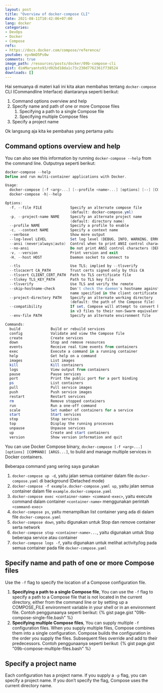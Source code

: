 ```yaml
---
layout: post
title: "Overview of docker-compose CLI"
date: 2021-08-11T10:42:06+07:00
lang: docker
categories:
- DevOps
- Docker
- Compose
refs: 
- https://docs.docker.com/compose/reference/
youtube: eyvNmD5Ps0w
comments: true
image_path: /resources/posts/docker/09b-compose-cli
gist: dimMaryanto93/d92bd18da1c73c230d7762361f738524
downloads: []
---
```


Hai semuanya di materi kali ini kita akan membahas tentang `docker-compose` CLI (Commandline Interface) diantaranya seperti berikut:

1. Command options overview and help
2. Specify name and path of one or more Compose files
    1. Specifying a path to a single Compose file
    2. Specifying multiple Compose files
3. Specify a project name

Ok langsung aja kita ke pembahas yang pertama yaitu 

## Command options overview and help

You can also see this information by running `docker-compose --help` from the command line. Outputnya seperti berikut:

```powershell
docker-compose --help
Define and run multi-container applications with Docker.

Usage:
  docker-compose [-f <arg>...] [--profile <name>...] [options] [--] [COMMAND] [ARGS...]
  docker-compose -h|--help

Options:
  -f, --file FILE             Specify an alternate compose file
                              (default: docker-compose.yml)
  -p, --project-name NAME     Specify an alternate project name
                              (default: directory name)
  --profile NAME              Specify a profile to enable
  -c, --context NAME          Specify a context name
  --verbose                   Show more output
  --log-level LEVEL           Set log level (DEBUG, INFO, WARNING, ERROR, CRITICAL)
  --ansi (never|always|auto)  Control when to print ANSI control characters
  --no-ansi                   Do not print ANSI control characters (DEPRECATED)
  -v, --version               Print version and exit
  -H, --host HOST             Daemon socket to connect to

  --tls                       Use TLS; implied by --tlsverify
  --tlscacert CA_PATH         Trust certs signed only by this CA
  --tlscert CLIENT_CERT_PATH  Path to TLS certificate file
  --tlskey TLS_KEY_PATH       Path to TLS key file
  --tlsverify                 Use TLS and verify the remote
  --skip-hostname-check       Don't check the daemon's hostname against the
                              name specified in the client certificate
  --project-directory PATH    Specify an alternate working directory
                              (default: the path of the Compose file)
  --compatibility             If set, Compose will attempt to convert keys
                              in v3 files to their non-Swarm equivalent (DEPRECATED)
  --env-file PATH             Specify an alternate environment file

Commands:
  build              Build or rebuild services
  config             Validate and view the Compose file
  create             Create services
  down               Stop and remove resources
  events             Receive real time events from containers
  exec               Execute a command in a running container
  help               Get help on a command
  images             List images
  kill               Kill containers
  logs               View output from containers
  pause              Pause services
  port               Print the public port for a port binding
  ps                 List containers
  pull               Pull service images
  push               Push service images
  restart            Restart services
  rm                 Remove stopped containers
  run                Run a one-off command
  scale              Set number of containers for a service
  start              Start services
  stop               Stop services
  top                Display the running processes
  unpause            Unpause services
  up                 Create and start containers
  version            Show version information and quit
```

You can use Docker Compose binary, `docker-compose [-f <arg>...] [options] [COMMAND] [ARGS...]`, to build and manage multiple services in Docker containers.

Beberapa command yang sering saya gunakan 

1. `docker-compose up -d`, yaitu jalan semua container dalam file `docker-compose.yaml` di background (Detached mode)
2. `docker-compose -f example.docker-compose.yaml up`, yaitu jalan semua container dalam file `example.docker-compose.yaml`
3. `docker-compose exec <container-name> <command-exec>`, yaitu execute command dalam container `<container-name>` menggunakan perintah `<command-exec>`
4. `docker-compose ps`, yaitu menampilkan list container yang ada di dalam file `docker-compose.yaml`
5. `docker-compose down`, yaitu digunakan untuk Stop dan remove container serta network
6. `docker-compose stop <container-name>...`, yaitu digunakan untuk Stop beberapa service atau container
7. `docker-compose logs -f`, yaitu digunakan untuk melihat activity/log pada semua container pada file `docker-compose.yaml`

## Specify name and path of one or more Compose files

Use the `-f` flag to specify the location of a Compose configuration file.

1. **Specifying a path to a single Compose file**, You can use the `-f` flag to specify a path to a Compose file that is not located in the current directory, either from the command line or by setting up a COMPOSE_FILE environment variable in your shell or in an environment file. Contoh penggunaanya seperti berikut:
    {% gist page.gist "09b-compose-single-file.bash" %}
2. **Specifying multiple Compose files**, You can supply multiple `-f` configuration files. When you supply multiple files, Compose combines them into a single configuration. Compose builds the configuration in the order you supply the files. Subsequent files override and add to their predecessors. Contoh penggunaanya seperti berikut:
    {% gist page.gist "09b-compose-multiple-files.bash" %}

## Specify a project name

Each configuration has a project name. If you supply a `-p` flag, you can specify a project name. If you don’t specify the flag, Compose uses the current directory name. 